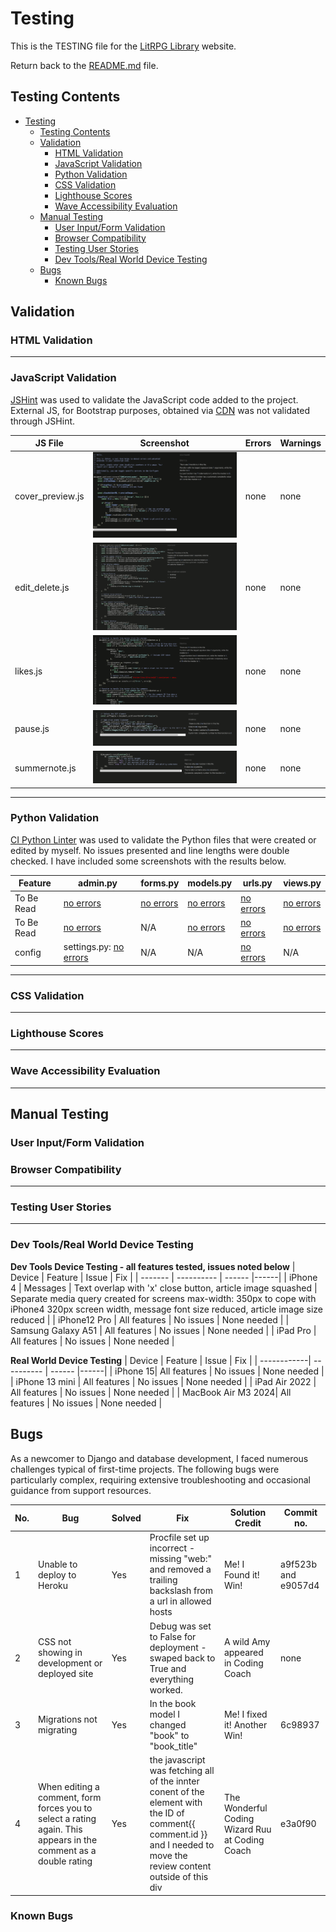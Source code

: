 # Testing

This is the TESTING file for the [LitRPG Library](https://litrpg-library-2e24401b712e.herokuapp.com/) website.

Return back to the [README.md](README.md) file.

## Testing Contents  
  
- [Testing](#testing)
  - [Testing Contents](#testing-contents)
  - [Validation](#validation)
    - [HTML Validation](#html-validation)
    - [JavaScript Validation](#javascript-validation)
    - [Python Validation](#python-validation)
    - [CSS Validation](#css-validation)
    - [Lighthouse Scores](#lighthouse-scores)
    - [Wave Accessibility Evaluation](#wave-accessibility-evaluation)
  - [Manual Testing](#manual-testing)
    - [User Input/Form Validation](#user-inputform-validation)
    - [Browser Compatibility](#browser-compatibility)
    - [Testing User Stories](#testing-user-stories)
    - [Dev Tools/Real World Device Testing](#dev-toolsreal-world-device-testing)
  - [Bugs](#bugs)
    - [Known Bugs](#known-bugs)

## Validation

### HTML Validation

<!-- | HTML Source Code/Page | Errors | Warnings |
| ---- | ------ | -------- | 
| Index | 0 | 0 |
| Sign In | 0 | 0 |
| Register | 0 | 0 |
| SI w/ Google | 0 | 0 |
| Log out| 0 | 0 |
| Add Book | 0 | 0 |
| Add Review | 0 | 0 |
| Review Detail | 0 | 0 |
| Review List | 0 | 0 |
| Review Edit | 0 | 0 |
| tbr_list | 0 | 0 |
| TOS | 0 | 0 |
| PP| 0  | 0 | -->
  
<hr>  

### JavaScript Validation

[JSHint](https://jshint.com/) was used to validate the JavaScript code added to the project. External JS, for Bootstrap purposes, obtained via [CDN](https://cdnjs.cloudflare.com/ajax/libs/bootstrap/5.2.3/js/bootstrap.min.js) was not validated through JSHint.

| JS File | Screenshot | Errors | Warnings |
| ---- | ---------- | ------ | -------- |
| cover_preview.js | ![cover_previews.js](documentation/testing/image_preview.png) | none | none |
| edit_delete.js| ![js from edit_delete.js](documentation/testing/edit_delete.png) | none | none |
| likes.js| ![js from likes.js](documentation/testing/likes.png) | none | none |
| pause.js| ![js from pause.js](documentation/testing/pause.png) | none | none |
| summernote.js| ![js from summernote.js](documentation/testing/summernote.png) | none | none |


<hr>

### Python Validation

[CI Python Linter](https://pep8ci.herokuapp.com/#) was used to validate the Python files that were created or edited by myself. No issues presented and line lengths were double checked. I have included some screenshots with the results below.

| Feature | admin.py | forms.py | models.py | urls.py | views.py |
|---------|----------|----------|-----------|---------|----------|
| To Be Read | [no errors](documentation/testing/py/review_admin.png) | [no errors](documentation/testing/py/review_forms.png) | [no errors](documentation/testing/py/review_models.png) | [no errors](documentation/testing/py/review_urls.png) | [no errors](documentation/testing/py/review_views.png) |
| To Be Read | [no errors](documentation/testing/py/tbr_admin.png) | N/A | [no errors](documentation/testing/py/tbr_models.png) | [no errors](documentation/testing/py/tbr_urls.png) | [no errors](documentation/testing/py/tbr_views.png) |
| config | settings.py: [no errors](documentation/testing/py/config_settings.png) | N/A | N/A | [no errors](documentation/testing/py/config_urls.png) | N/A |


<hr>

### CSS Validation 

<!-- [W3C CSS Validator](https://jigsaw.w3.org/css-validator/) was used to validate my CSS file. External CSS for Bootstrap, provided by [CDN](https://cdnjs.cloudflare.com/ajax/libs/bootstrap/5.2.3/css/bootstrap.min.css) was not tested. Warnings were present, these were related to my use of variables for colors and fonts in my CSS file.

![css validation](documentation/testing/css_valid.png) -->
  
<hr> 
   
### Lighthouse Scores

<!-- Lighthouse testing was carried out in Incognito mode to acheive the best result. Performance was lower than preferred due to the site being image heavy. Images used in the sites design were saved in webp and png format, and compressed using [tinypng](https://tinypng.com/) and [Convertio](https://www.convertio.co) to offer the best chance for a decent performance score. The CDNs used for Bootstrap were also noted in the Lighthouse report as causing issue with performance. This report will be reviewed for future development of Freefido to raise this score.

**Desktop**  

![Lighthouse scores desktop](documentation/testing/desktop_lh.png)  
*Desktop Home Page*  
  
![Lighthouse scores desktop](documentation/testing/dt_art_lh.png)  
*Desktop Article Page*
  
**Mobile**  

![Lighthouse scores mobile](documentation/testing/mobile_lh.png) 
*Mobile Home Page*  
  
![Lighthouse scores mobile](documentation/testing/mob_art_lh.png) 
*Mobile Article Page* -->
  
<hr>  

### Wave Accessibility Evaluation

<!-- ![WAVE Web Accessibility Evaluation Tools](documentation/testing/wave_report.png)  
  
Accessibility was included in every planning stage for FreeFido, through the use of the WAVE report tool I could ensure that any necessary changes were made to make the website as accessible as it could be. A minor contrast issue with a word rendered in orange for the feature theme and the absence of text in article image cards, due to their design, was noted in the report. These will be considered in the next version of FreeFido to better it's score. -->
  
<hr>  

## Manual Testing

### User Input/Form Validation

<!-- Testing was carried out on desktop using a Chrome browser to ensure all forms take the intended input and process the input appropriately.

| Feature                    | Tested?  | User Input Required | User Feedback Provided     | Pass/Fail | Fix |
|----------------------------|----------|---------------------|----------------------------|-----------|-----|
| Navbar Logo and Icons | Yes | Click | Logo takes user to 'Home', icons take user to intended location. Tooltips used in desktop/mobile view to provide accessibility and further information about the icons purpose and intention | Pass | - |
| Home Page color text - 'visit', 'Join', 'articles' | Yes | Click | Users are informed of links purpose vis tooltip and link takes user to intended location | Pass | - |
| Sign Up Page               | Yes      | Email/Username/Password | Empty fields deliver prompt to user, email field demands '@' symbols, [username/password](documentation/testing/signup_input.png) too similar, password too short | Pass | - |
| Sign In | Yes | Username/Email and Password | Username/Email/Password must be exactly as registered originally in either lowercase/uppercase or mixture | Pass | - |
| Edit Profile (Registered User) | Yes | User may replace the placeholder image for Profile Image. All other fields are optional. | No feedback needed as placeholder profile picture is provided as default, user may change it they wish, other fields optional. | Pass | - |
| Search Field | Yes | Any input accepted | User will be presented with the results of their search, if their search input matches an article then they will receive the applicable articles, otherwise 'No article found' will display | Pass | - |
| Add Article (Registered User) | Yes | Mixture of required image/text fields | 'Please fill out this field' is displayed to user, article receives placeholder image if no image provided if RichTextField is left blank then user receives [this](documentation/testing/art_required.png) feedback | Pass | - |
| Comment Box (Registered User) | Yes | Text input accepted | User is informed that their comment is awaiting approval | Pass | - |
| Like/Unlike button (Registered User) | Yes | Click | Button changes from empty heart to full heart and number of likes changes | Pass | - |
| Edit Article (Registered, Author) | Yes | Image/Text fields | Changes made to Article are saved and displayed | Pass | - |
| Delete Article (Registered, Author) | Yes | Click button to choose 'Confirm' or 'Return to Articles' | Article is deleted or user returns to main article page | Pass | - |
| Delete Comment (Registered, Author) | Yes | Click button to choose 'Delete' or 'Return to Articles' | Comment is deleted or user returns to main article page | Pass | - |
| Create Booking (Registered User only) | Yes | Test input and selection from date/time widget/dropdown selection | User is prompted to 'Fill out this Field' for required fields, if date/time is unavailable they are informed by message to pick another date/time | Pass | - |
| Edit Booking (Registered User)| Yes | Text fields | User may make changes to be saved, prompted to 'Fill out this field' is anything is left blank,  if date/time is unavailable they are informed by message to pick another date/time | Pass | - |
| Delete Booking (Registered User) | Yes | Click button to choose 'Delete' or 'Return to Bookings' | Booking is deleted or user is returned to bookings page | Pass | - |
| Upload Image (Registered User) | Yes | Image/Text fields | User is prompted to fill out the required fields, user may exit the page using icons if they change their mind | Pass | - |
| Gallery Image | Yes | Hover/touch(on mobile) | User is presented with an overlay on the chosen image giving details on the image, photo uploader receives 'delete' icon when logged in | Pass | - |
| Delete Photo (Registered, Uploader) | Yes | Click to 'Cancel' or 'Delete' | Cancel hides the modal, delete removes image and returns user to gallery | Pass | - |
| Back to Top button - Gallery Page | Yes | Click | Button returns user to top when clicked | Pass | - |
| Sign Out (Registered User) | Yes | Click to choose 'It's time to go' or 'Return home' | User is signed out and informed by message on screen, return home button brings user back to home page, still logged in | Pass | - |
| Footer icons | Yes | Click | Icons take user to intended location via a new tab, tooltips provided inform user of icon purpose if they are not familiar with them | Pass | - | -->

### Browser Compatibility

<!-- Freefido was tested on the following browsers, new users were created, old users data edited and all features were tested:

- Chrome v114.0.5735.199
- Firefox v114.0.2
- Edge v114.0.1823.79
- Safari v16.5.1

| Browser | Issue | Functionality |
|---------|-------|---------------|
| FireFox | Profile Edit/Upload Image - File input 'Browse' Button centered in input field | Button works as expected |
| FireFox | Profile Dashboard - scrollbars following Mozilla styling | No issue |
| Safari  | Scrollbars following Safari styling | No issue | -->

<hr>

### Testing User Stories

<!-- User Stories are documented in the FreeFido [GitHub Projects Board](https://github.com/users/amylour/projects/4). User Stories are numbered, with Acceptance Criteria and Tasks detailed within. Testing was carried out on Dev Tools for desktop/tablet/mobile, by creating multiple accounts for test users: FidoTest1, FidoTest2, FidoTest3 etc and following through by ensuring that the Acceptance Criteria were met. All features were tested to ensure that they provided the user with the expected output and action.


| User Story                 | Acceptance Criteria Met?  | Tested | Response     | Pass/Fail | Fix     |
|----------------------------|---------------------------|--------|--------------|-----------|---------|
| #1 - Home/About Template   | Yes                       | Yes    | No issues    | Pass      |    -    |
| #2 - Navigation            | Yes                       | Yes    | No issues    | Pass      |    -    |
| #3 - Footer                | Yes                       | Yes    | No issues    | Pass      |    -    |
| #4 - Login Page            | Yes                       | Yes    | No issues    | Pass      |    -    |
| #5 - SignUp/Register Page  | Yes                       | Yes    | No issues    | Pass      |    -    |
| #6 - Profile SetUp         | Yes                       | Yes    | No issues    | Pass      |    -    |
| #7 - Make a Booking Page   | Yes                       | Yes    | No issues    | Pass      |    -    |
| #8 - Create a Booking Page | Yes                       | Yes    | No issues    | Pass      |    -    |
| #9 - Visit Us Page         | Yes                       | Yes    | No issues    | Pass      |    -    |
| #10 - Logout Page          | Yes                       | Yes    | No issues    | Pass      |    -    |
| #11 - Booking Confirmation Email | Feature not included in this version - 'Should Have' item | | | | |
| #12 - Edit User Profile    | Yes                       | Yes    | No issues    | Pass      |    -    |
| #13 - Delete User Profile  | Feature left in backlog as currently unnecessary, User can delete individual items and Admin can delete complete account, future version will include delete account | | | | |
| #14 - Edit Booking         | Yes                       | Yes    | No issues    | Pass      |    -    |
| #15 - Delete Booking       | Yes                       | Yes    | No issues    | Pass      |    -    |
| #16 - Error Pages          | Yes                       | Yes    | No issues    | Pass      |    -    |
| #17 - Articles             | Yes                       | Yes    | No issues    | Pass      |    -    |
| #18 - Site Pagination      | Yes                       | Yes    | No issues    | Pass      |    -    |
| #19 - View Likes           | Yes                       | Yes    | No issues    | Pass      |    -    |
| #20 - View Articles        | Yes                       | Yes    | No issues    | Pass      |    -    |
| #21 - Open Article         | Yes                       | Yes    | No issues    | Pass      |    -    |
| #22 - Like/Unlike Article  | Yes                       | Yes    | No issues    | Pass      |    -    |
| #23 - Comment on a Post    | Yes                       | Yes    | No issues    | Pass      |    -    |
| #24 - Gallery Page         | Yes                       | Yes    | No issues    | Pass      |    -    |
| #24(mistake-allocated #24 twice) | Alert Messages | Yes   | No issues    | Pass      |    -    |
| #25 - Create Article       | Yes                       | Yes    | No issues    | Pass      |    -    |
| #26 - Delete Article       | Yes                       | Yes    | No issues    | Pass      |    -    |
| #27 - Edit Article         | Yes                       | Yes    | No issues    | Pass      |    -    |
| #28 - Search Function      | Yes                       | Yes    | No issues    | Pass      |    -    |
| #29 - Delete Comment       | Yes                       | Yes    | No issues    | Pass      |    -    |
| #30 - User Feedback for max Booking Allowance | Yes                       | Yes    | No issues    | Pass      |    -    |
| #31 - Upload Image to Gallery Wall | Yes                       | Yes    | No issues    | Pass      |    -    |
| #32 - Add Review           | Feature not included in this version - 'Could Have' item | | | | |
| #33 - Edit Review          | Feature not included in this version - 'Could Have' item | | | | |
| #34 - Delete Review        | Feature not included in this version - 'Could Have' item | | | | |
| #35 - Delete Photo         | Yes                       | Yes    | No issues    | Pass      |    -    | -->

<hr>
  
### Dev Tools/Real World Device Testing

<!-- Responsiveness testing was carried out using Google Dev Tools on the devices detailed within the below table. Responsiveness was evident on all features throughout all tested devices. Occassionally I would have to refresh the page by clicking the 'FreeFido' logo as the page would load zoomed in or out on the simualted device. When refreshed and CSS checked the desired outcome was observed. I put this down to a caching issue in Chrome as this issue was not observed when testing on the available real world devices. -->
  

**Dev Tools Device Testing - all features tested, issues noted below**
| Device  | Feature    | Issue  | Fix  |
| ------- | ---------- | ------ |------|
| iPhone 4 | Messages | Text overlap with 'x' close button, article image squashed | Separate media query created for screens max-width: 350px to cope with iPhone4 320px screen width, message font size reduced, article image size reduced |
| iPhone12 Pro | All features | No issues | None needed |
| Samsung Galaxy A51 | All features | No issues | None needed |
| iPad Pro | All features | No issues | None needed |
   
  
**Real World Device Testing**
| Device      | Feature    | Issue  | Fix  | 
| ------------| ---------- | ------ |------|
| iPhone 15| All features |  No issues  | None needed |
| iPhone 13 mini  | All features | No issues | None needed |
| iPad Air 2022 |    All features      |    No issues    |  None needed |
| MacBook Air M3 2024| All features | No issues | None needed |


## Bugs  
  
As a newcomer to Django and database development, I faced numerous challenges typical of first-time projects. The following bugs were particularly complex, requiring extensive troubleshooting and occasional guidance from support resources.

| No. | Bug | Solved | Fix | Solution Credit | Commit no. |
| --- | ---------------- | ---- | ------------- | -------------- | ------------|
| 1   | Unable to deploy to Heroku | Yes | Procfile set up incorrect - missing "web:" and removed a trailing backslash from a url in allowed hosts | Me! I Found it! Win! | a9f523b and e9057d4 |
| 2   | CSS not showing in development or deployed site | Yes | Debug was set to False for deployment - swaped back to True and everything worked. | A wild Amy appeared in Coding Coach| none |
| 3  | Migrations not migrating | Yes | In the book model I changed "book" to "book_title" | Me! I fixed it! Another Win!| 6c98937 |
| 4 | When editing a comment, form forces you to select a rating again. This appears in the comment as a double rating | Yes | the javascript was fetching all of the innter conent of the element with the ID of comment{{ comment.id }} and I needed to move the review content outside of this div | The Wonderful Coding Wizard Ruu at Coding Coach| e3a0f90 |


### Known Bugs

